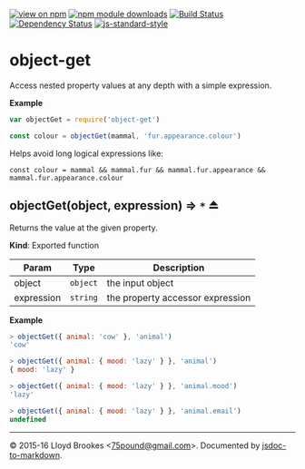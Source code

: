 [![view on npm](http://img.shields.io/npm/v/object-get.svg)](https://www.npmjs.org/package/object-get)
[![npm module downloads](http://img.shields.io/npm/dt/object-get.svg)](https://www.npmjs.org/package/object-get)
[![Build Status](https://travis-ci.org/75lb/object-get.svg?branch=master)](https://travis-ci.org/75lb/object-get)
[![Dependency Status](https://david-dm.org/75lb/object-get.svg)](https://david-dm.org/75lb/object-get)
[![js-standard-style](https://img.shields.io/badge/code%20style-standard-brightgreen.svg)](https://github.com/feross/standard)

<a name="module_object-get"></a>
# object-get
Access nested property values at any depth with a simple expression.

**Example**  
```js
var objectGet = require('object-get')

const colour = objectGet(mammal, 'fur.appearance.colour')
```

Helps avoid long logical expressions like:

```
const colour = mammal && mammal.fur && mammal.fur.appearance && mammal.fur.appearance.colour
```
<a name="exp_module_object-get--objectGet"></a>
## objectGet(object, expression) ⇒ <code>\*</code> ⏏
Returns the value at the given property.

**Kind**: Exported function  

| Param | Type | Description |
| --- | --- | --- |
| object | <code>object</code> | the input object |
| expression | <code>string</code> | the property accessor expression |

**Example**  
```js
> objectGet({ animal: 'cow' }, 'animal')
'cow'

> objectGet({ animal: { mood: 'lazy' } }, 'animal')
{ mood: 'lazy' }

> objectGet({ animal: { mood: 'lazy' } }, 'animal.mood')
'lazy'

> objectGet({ animal: { mood: 'lazy' } }, 'animal.email')
undefined
```

* * *

&copy; 2015-16 Lloyd Brookes \<75pound@gmail.com\>. Documented by [jsdoc-to-markdown](https://github.com/jsdoc2md/jsdoc-to-markdown).
